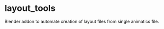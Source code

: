 layout_tools
============

Blender addon to automate creation of layout files from single animatics file.
